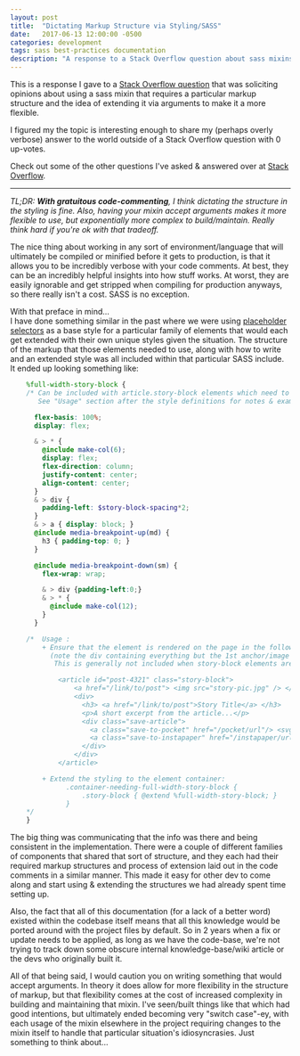 ```yaml
---
layout: post
title:  "Dictating Markup Structure via Styling/SASS"
date:   2017-06-13 12:00:00 -0500
categories: development
tags: sass best-practices documentation
description: "A response to a Stack Overflow question about sass mixins that require a particular markup structure and the idea of extending them via arguments to make it a more flexible."
---
```



This is a response I gave to a [Stack Overflow question](https://stackoverflow.com/questions/44533365/thoughts-on-a-mixin-requiring-a-specific-html-structure/44534118) 
that was soliciting opinions about using a sass mixin that requires a particular markup structure and the idea of extending it via arguments to make it a more flexible.  


I figured my the topic is interesting enough to share my (perhaps overly verbose) 
answer to the world outside of a Stack Overflow question with 0 up-votes.  
  
Check out some of the other questions I've asked & answered over at [Stack Overflow](https://stackoverflow.com/users/1608016/brice). 

---
  
*TL;DR: **With gratuitous code-commenting**, I think dictating the structure in the styling is fine. Also, having your mixin accept arguments makes it more flexible to use, but exponentially more complex to build/maintain. Really think hard if you're ok with that tradeoff.*  

The nice thing about working in any sort of environment/language that will ultimately be compiled or minified before it gets to production, is that it allows you to be incredibly verbose with your code comments. At best, they can be an incredibly helpful insights into how stuff works. At worst, they are easily ignorable and get stripped when compiling for production anyways, so there really isn't a cost. SASS is no exception.

With that preface in mind...  
I have done something similar in the past where we were using [placeholder selectors][1] as a base style for a particular family of elements that would each get extended with their own unique styles given the situation. The structure of the markup that those elements needed to use, along with how to write and an extended style was all included within that particular SASS include. It ended up looking something like:  

```scss
    %full-width-story-block {
    /* Can be included with article.story-block elements which need to occupy their container's full width.
       See "Usage" section after the style definitions for notes & examples. */

      flex-basis: 100%;
      display: flex;

      & > * {
        @include make-col(6);
        display: flex;
        flex-direction: column;
        justify-content: center;
        align-content: center;
      }
      & > div {
        padding-left: $story-block-spacing*2;
      }
      & > a { display: block; }
      @include media-breakpoint-up(md) {
        h3 { padding-top: 0; }
      }

      @include media-breakpoint-down(sm) {
        flex-wrap: wrap;

        & > div {padding-left:0;}
        & > * {
          @include make-col(12);
        }
      }

    /*  Usage :
        + Ensure that the element is rendered on the page in the following pattern:
          (note the div containing everything but the 1st anchor/image tags.
           This is generally not included when story-block elements are used in "Content Walls")

            <article id="post-4321" class="story-block">
                <a href="/link/to/post"> <img src="story-pic.jpg" /> </a>
                <div>
                  <h3> <a href="/link/to/post">Story Title</a> </h3>
                  <p>A short excerpt from the article...</p>
                  <div class="save-article">
                    <a class="save-to-pocket" href="/pocket/url"/> <svg>...</svg></a>
                    <a class="save-to-instapaper" href="/instapaper/url"/> <svg>...</svg></a>
                  </div>
                </div>
            </article>

        + Extend the styling to the element container:
              .container-needing-full-width-story-block {
                  .story-block { @extend %full-width-story-block; }
              }
    */
    }
```

The big thing was communicating that the info was there and being consistent in the implementation. There were a couple of different families of components that shared that sort of structure, and they each had their required markup structures and process of extension laid out in the code comments in a similar manner. This made it easy for other dev to come along and start using & extending the structures we had already spent time setting up.

Also, the fact that all of this documentation (for a lack of a better word) existed within the codebase itself means that all this knowledge would be ported around with the project files by default. So in 2 years when a fix or update needs to be applied, as long as we have the code-base, we're not trying to track down some obscure internal knowledge-base/wiki article or the devs who originally built it.  


All of that being said, I would caution you on writing something that would accept arguments. In theory it does allow for more flexibility in the structure of markup, but that flexibility comes at the cost of increased complexity in building and maintaining that mixin. I've seen/built things like that which had good intentions, but ultimately ended becoming very "switch case"-ey, with each usage of the mixin elsewhere in the project requiring changes to the mixin itself to handle that particular situation's idiosyncrasies. Just something to think about...



  [1]: http://sass-lang.com/documentation/file.SASS_REFERENCE.html#placeholder_selectors_